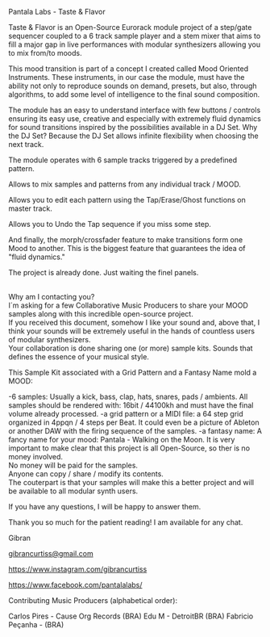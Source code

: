 Pantala Labs - Taste & Flavor

Taste & Flavor is an Open-Source Eurorack module project of a step/gate sequencer coupled to a 6 track sample player and a stem mixer that aims to fill a major gap in live performances with modular synthesizers allowing you to mix from/to moods.<br>

This mood transition is part of a concept I created called Mood Oriented Instruments. These instruments, in our case the module, must have the ability not only to reproduce sounds on demand, presets, but also, through algorithms, to add some level of intelligence to the final sound composition.<br>

The module has an easy to understand interface with few buttons / controls ensuring its easy use, creative and especially with extremely fluid dynamics for sound transitions inspired by the possibilities available in a DJ Set. Why the DJ Set? Because the DJ Set allows infinite flexibility when choosing the next track.<br>

The module operates with 6 sample tracks triggered by a predefined pattern.<br>

Allows to mix samples and patterns from any individual track / MOOD.<br>

Allows you to edit each pattern using the Tap/Erase/Ghost functions on master track.<br>

Allows you to Undo the Tap sequence if you miss some step.<br>

And finally, the morph/crossfader feature to make transitions form one Mood to another. This is the biggest feature that guarantees the idea of "fluid dynamics."<br>

The project is already done. Just waiting the finel panels.<br>
<br>

Why am I contacting you?<br>
I´m asking for a few Collaborative Music Producers to share your MOOD samples along with this incredible open-source project.<br>
If you received this document, somehow I like your sound and, above that, I think your sounds will be extremely useful in the hands of countless users of modular synthesizers.<br>
Your collaboration is done sharing one (or more) sample kits. Sounds that defines the essence of your musical style.<br>

This Sample Kit associated with a Grid Pattern and a Fantasy Name mold a MOOD:

-6 samples: Usually  a kick, bass, clap, hats, snares, pads / ambients. All samples should be rendered with: 16bit / 44100kh and must have the final volume already processed.
-a grid pattern or a MIDI file: a 64 step grid organized in 4ppqn / 4 steps per Beat. It could even be a picture of Ableton or another DAW with the firing sequence of the samples.
-a fantasy name: A fancy name for your mood: Pantala - Walking on the Moon.
It is very important to make clear that this project is all Open-Source, so ther is no money involved.<br>
No money will be paid for the samples.<br>
Anyone can copy / share / modify its contents.<br>
The couterpart is that your samples will make this a better project and will be available to all modular synth users.

If you have any questions, I will be happy to answer them.

Thank you so much for the patient reading! I am available for any chat.

Gibran

gibrancurtiss@gmail.com

https://www.instagram.com/gibrancurtiss

https://www.facebook.com/pantalalabs/

Contributing Music Producers (alphabetical order):

Carlos Pires - Cause Org Records (BRA)
Edu M - DetroitBR (BRA)
Fabricio Peçanha - (BRA)
